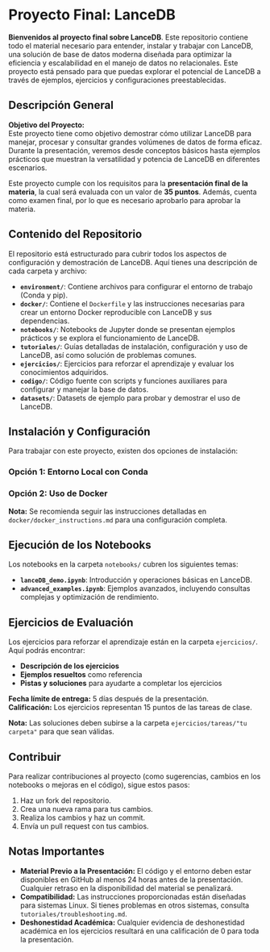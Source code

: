 # Proyecto Final: LanceDB

**Bienvenidos al proyecto final sobre LanceDB**. Este repositorio contiene todo el material necesario para entender, instalar y trabajar con LanceDB, una solución de base de datos moderna diseñada para optimizar la eficiencia y escalabilidad en el manejo de datos no relacionales. Este proyecto está pensado para que puedas explorar el potencial de LanceDB a través de ejemplos, ejercicios y configuraciones preestablecidas.

## Descripción General

**Objetivo del Proyecto:**  
Este proyecto tiene como objetivo demostrar cómo utilizar LanceDB para manejar, procesar y consultar grandes volúmenes de datos de forma eficaz. Durante la presentación, veremos desde conceptos básicos hasta ejemplos prácticos que muestran la versatilidad y potencia de LanceDB en diferentes escenarios.

Este proyecto cumple con los requisitos para la **presentación final de la materia**, la cual será evaluada con un valor de **35 puntos**. Además, cuenta como examen final, por lo que es necesario aprobarlo para aprobar la materia.

## Contenido del Repositorio

El repositorio está estructurado para cubrir todos los aspectos de configuración y demostración de LanceDB. Aquí tienes una descripción de cada carpeta y archivo:

- **`environment/`**: Contiene archivos para configurar el entorno de trabajo (Conda y pip).
- **`docker/`**: Contiene el `Dockerfile` y las instrucciones necesarias para crear un entorno Docker reproducible con LanceDB y sus dependencias.
- **`notebooks/`**: Notebooks de Jupyter donde se presentan ejemplos prácticos y se explora el funcionamiento de LanceDB.
- **`tutoriales/`**: Guías detalladas de instalación, configuración y uso de LanceDB, así como solución de problemas comunes.
- **`ejercicios/`**: Ejercicios para reforzar el aprendizaje y evaluar los conocimientos adquiridos.
- **`codigo/`**: Código fuente con scripts y funciones auxiliares para configurar y manejar la base de datos.
- **`datasets/`**: Datasets de ejemplo para probar y demostrar el uso de LanceDB.

## Instalación y Configuración

Para trabajar con este proyecto, existen dos opciones de instalación: 

### Opción 1: Entorno Local con Conda

### Opción 2: Uso de Docker

**Nota:** Se recomienda seguir las instrucciones detalladas en `docker/docker_instructions.md` para una configuración completa.

## Ejecución de los Notebooks

Los notebooks en la carpeta `notebooks/` cubren los siguientes temas:

- **`lanceDB_demo.ipynb`**: Introducción y operaciones básicas en LanceDB.
- **`advanced_examples.ipynb`**: Ejemplos avanzados, incluyendo consultas complejas y optimización de rendimiento.

## Ejercicios de Evaluación

Los ejercicios para reforzar el aprendizaje están en la carpeta `ejercicios/`. Aquí podrás encontrar:

- **Descripción de los ejercicios**
- **Ejemplos resueltos** como referencia
- **Pistas y soluciones** para ayudarte a completar los ejercicios

**Fecha límite de entrega:** 5 días después de la presentación.  
**Calificación:** Los ejercicios representan 15 puntos de las tareas de clase.

**Nota:** Las soluciones deben subirse a la carpeta `ejercicios/tareas/"tu carpeta"` para que sean válidas.

## Contribuir

Para realizar contribuciones al proyecto (como sugerencias, cambios en los notebooks o mejoras en el código), sigue estos pasos:

1. Haz un fork del repositorio.
2. Crea una nueva rama para tus cambios.
3. Realiza los cambios y haz un commit.
4. Envía un pull request con tus cambios.

## Notas Importantes

- **Material Previo a la Presentación:** El código y el entorno deben estar disponibles en GitHub al menos 24 horas antes de la presentación. Cualquier retraso en la disponibilidad del material se penalizará.
- **Compatibilidad:** Las instrucciones proporcionadas están diseñadas para sistemas Linux. Si tienes problemas en otros sistemas, consulta `tutoriales/troubleshooting.md`.
- **Deshonestidad Académica:** Cualquier evidencia de deshonestidad académica en los ejercicios resultará en una calificación de 0 para toda la presentación.

